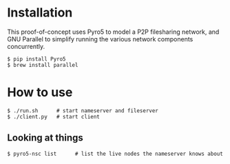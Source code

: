 # Installation

This proof-of-concept uses Pyro5 to model a P2P filesharing network, and GNU Parallel to simplify running the various network components concurrently.

``` shell
$ pip install Pyro5
$ brew install parallel
```

# How to use

``` shell
$ ./run.sh      # start nameserver and fileserver
$ ./client.py   # start client
```

## Looking at things

``` shell
$ pyro5-nsc list      # list the live nodes the nameserver knows about
```
